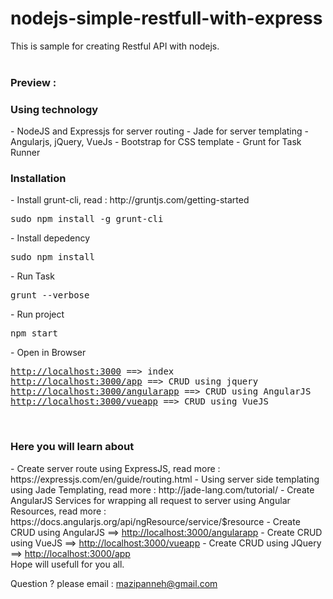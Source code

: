 # nodejs-simple-restfull-with-express
This is sample for creating Restful API with nodejs.</br></br>

<h3>Preview :</h3>

<h3>Using technology</h3>
- NodeJS and Expressjs for server routing
- Jade for server templating
- Angularjs, jQuery, VueJs
- Bootstrap for CSS template
- Grunt for Task Runner

<br/>
<h3>Installation</h3>
- Install grunt-cli, read : http://gruntjs.com/getting-started
<pre>
sudo npm install -g grunt-cli
</pre>
- Install depedency
<pre>
sudo npm install
</pre>
- Run Task
<pre>
grunt --verbose
</pre>
- Run project
<pre>
npm start
</pre>
- Open in Browser
<pre>
<a href="http://localhost:3000">http://localhost:3000</a> ==> index
<a href="http://localhost:3000/app">http://localhost:3000/app</a> ==> CRUD using jquery
<a href="http://localhost:3000/angularapp">http://localhost:3000/angularapp</a> ==> CRUD using AngularJS
<a href="http://localhost:3000/vueapp">http://localhost:3000/vueapp</a> ==> CRUD using VueJS
</pre>

<br/>
<h3>Here you will learn about</h3>
- Create server route using ExpressJS, read more : https://expressjs.com/en/guide/routing.html
- Using server side templating using Jade Templating, read more : http://jade-lang.com/tutorial/
- Create AngularJS Services for wrapping all request to server using Angular Resources, read more : https://docs.angularjs.org/api/ngResource/service/$resource
- Create CRUD using AngularJS ==> <a href="http://localhost:3000/angularapp">http://localhost:3000/angularapp</a>
- Create CRUD using VueJS ==> <a href="http://localhost:3000/vueapp">http://localhost:3000/vueapp</a>
- Create CRUD using JQuery ==> <a href="http://localhost:3000/app">http://localhost:3000/app</a>

</br>
Hope will usefull for you all.</br>

Question ? please email : mazipanneh@gmail.com


